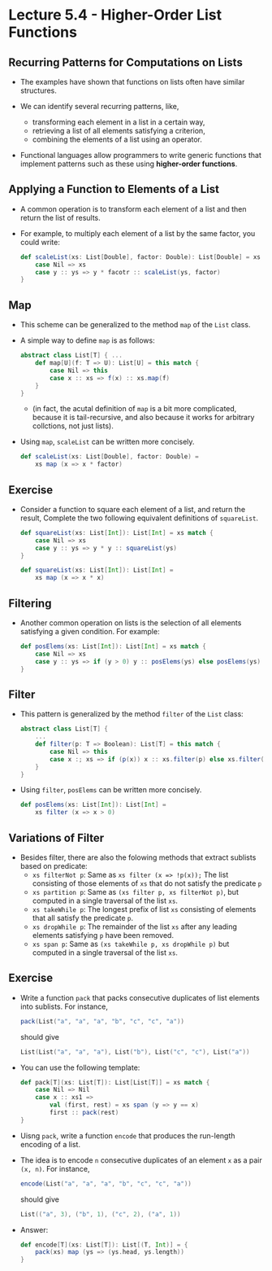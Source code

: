 # Lecture 5.4 - Higher-Order List Functions

## Recurring Patterns for Computations on Lists
* The examples have shown that functions on lists often have similar structures.
* We can identify several recurring patterns, like,
	* transforming each element in a list in a certain way,
	* retrieving a list of all elements satisfying a criterion,
	* combining the elements of a list using an operator.

* Functional languages allow programmers to write generic functions that implement patterns such as these using **higher-order functions**.

## Applying a Function to Elements of a List
* A common operation is to transform each element of a list and then return the list of results.
* For example, to multiply each element of a list by the same factor, you could write:

	```scala
	def scaleList(xs: List[Double], factor: Double): List[Double] = xs match {
		case Nil => xs
		case y :: ys => y * facotr :: scaleList(ys, factor)
	}
	```
	
## Map
* This scheme can be generalized to the method `map` of the `List` class.
* A simple way to define `map` is as follows:

	```scala
	abstract class List[T] { ...
		def map[U](f: T => U): List[U] = this match {
			case Nil => this
			case x :: xs => f(x) :: xs.map(f)
		}
	}
	```
	
	* (in fact, the acutal definition of `map` is a bit more complicated, because it is tail-recursive, and also because it works for arbitrary collctions, not just lists).  	
	
* Using `map`, `scaleList` can be written more concisely.

	```scala
	def scaleList(xs: List[Double], factor: Double) = 
		xs map (x => x * factor)
	```
	
## Exercise
* Consider a function to square each element of a list, and return the result, Complete the two following equivalent definitions of `squareList`.

	```scala
	def squareList(xs: List[Int]): List[Int] = xs match {
		case Nil => xs
		case y :: ys => y * y :: squareList(ys)
	}
	
	def squareList(xs: List[Int]): List[Int] = 
		xs map (x => x * x)
	```
	
## Filtering
* Another common operation on lists is the selection of all elements satisfying a given condition. For example:

	```scala
	def posElems(xs: List[Int]): List[Int] = xs match {
		case Nil => xs
		case y :: ys => if (y > 0) y :: posElems(ys) else posElems(ys)
	}
	```
	
## Filter
* This pattern is generalized by the method `filter` of the `List` class:

	```scala 
	abstract class List[T] { 
		...
		def filter(p: T => Boolean): List[T] = this match {
			case Nil => this
			case x :; xs => if (p(x)) x :: xs.filter(p) else xs.filter(p)
		}
	}
	```

* Using `filter`, `posElems` can be written more concisely.

	```scala
	def posElems(xs: List[Int]): List[Int] =
		xs filter (x => x > 0)
	```
	
## Variations of Filter
* Besides filter, there are also the folowing methods that extract sublists based on predicate:
	* `xs filterNot p`: Same as `xs filter (x => !p(x));` The list consisting of those elements of `xs` that do not satisfy the predicate `p`
	* `xs partition p`: Same as `(xs filter p, xs filterNot p)`, but computed in a single traversal of the list `xs`.
	* `xs takeWhile p`: The longest prefix of list `xs` consisting of elements that all satisfy the predicate `p`.
	* `xs dropWhile p`: The remainder of the list `xs` after any leading elements satisfying `p` have been removed.
	* `xs span p`: Same as `(xs takeWhile p, xs dropWhile p)` but computed in a single traversal of the list `xs`.

## Exercise
* Write a function `pack` that packs consecutive duplicates of list elements into sublists. For instance,

	```scala
	pack(List("a", "a", "a", "b", "c", "c", "a"))
	```
	should give

	```scala
	List(List("a", "a", "a"), List("b"), List("c", "c"), List("a"))
	```
* You can use the following template:

	```scala
	def pack[T](xs: List[T]): List[List[T]] = xs match {
		case Nil => Nil
		case x :: xs1 => 
			val (first, rest) = xs span (y => y == x)
			first :: pack(rest)
	}
	```
	
* Uisng `pack`, write a function `encode` that produces the run-length encoding of a list.
* The idea is to encode `n` consecutive duplicates of an element `x` as a pair `(x, n)`. For instance,

	```scala
	encode(List("a", "a", "a", "b", "c", "c", "a"))
	```
	should give
	
	```scala 
	List(("a", 3), ("b", 1), ("c", 2), ("a", 1))
	```
	
* Answer:

	```scala
	def encode[T](xs: List[T]): List[(T, Int)] = {
		pack(xs) map (ys => (ys.head, ys.length))
	}
	```